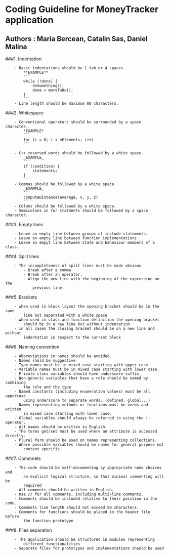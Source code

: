 
# Coding Guideline for MoneyTracker application 
## Authors : Maria Bercean, Catalin Sas, Daniel Malina

###1.	Indentation

		- Basic indentations should be 1 tab or 4 spaces.
		 	**EXAMPLE**
			```
			while (!done) {
				doSomething();
				done = moreToDo();
			}
			```
		- Line length should be maximum 80 characters. 
		
###2.	Whitespace

		- Conventional operators should be surrounded by a space character. 
			*EXAMPLE*
			```
			for (i = 0; i < nElements; i++)
			```
			
		- C++ reserved words should be followed by a white space. 
			_EXAMPLE_
			```
			if (condition) {
				statements;
			}
			```
		- Commas should be followed by a white space. 
			_EXAMPLE_
			```
			computeDistance(average, x, y, z)
			```
		- Colons should be followed by a white space. 
		- Semicolons in for statments should be followed by a space character.
		
###3.	Empty lines

		- Leave an empty line between groups of include statements.
		- Leave an empty line between function implementations.
		- Leave an empyt line between state and behaviour members of a class.
		
###4.	Split lines

		- The incompleteness of split lines must be made obvious
			- Break after a comma.
			- Break after an operator.
			- Align the new line with the beginning of the expression on the 
				previous line.
				
###5.  Brackets

		- when used in block layout the opening bracket should be in the same 
			line but separated with a white space
		- when used in class and function definition the opening bracket 
			should be in a new line but without indentation 
		- in all cases the closing bracket should be on a new line and without
			indentation in respect to the current block

###6.	Naming convention

		- Abbreviations in names should be avoided.
		- Names shold be suggestive
		- Type names must be in mixed case starting with upper case.
		- Variable names must be in mixed case starting with lower case.
		- Private class variables should have underscore suffix.
		- Non-generic variables that have a role should be named by combining 
			the role and the type
		- Named constants (including enumeration values) must be all uppercase 
			using underscore to separate words. (defined, global...)
		- Names representing methods or functions must be verbs and written 
			in mixed case starting with lower case.
		- Global variables should always be referred to using the :: operator.
		- All names should be written in English.
		- The terms get/set must be used where an attribute is accessed directly.
		- Plural form should be used on names representing collections.
		- Where possible variables should be named for general purpose not 
			context specific 
		
###7.	Commnets
		
		- The code should be self-documenting by appropriate name choices and 
			an explicit logical structure, so that minimal commenting will be 
			required
		- All comments should be written in English.
		- Use // for all comments, including multi-line comments.
		- Comments should be included relative to their position in the code.
		- Commnets line length should not exceed 80 characters.
		- Comments for functions should be placed in the header file before 
			the function prototype
		
###8.	Files separation

		- The application should be structured in modules representing 
			different functionalities
		- Separate files for prototypes and implementations should be used
		

		
		
		
